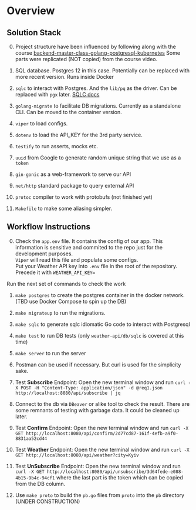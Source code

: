 # Overview

## Solution Stack

0. Project structure have been influenced by following along with the course [backend-master-class-golang-postgresql-kubernetes](https://www.udemy.com/course/backend-master-class-golang-postgresql-kubernetes) Some parts were replicated (NOT copied) from the course video.

1. SQL database. Postgres 12 in this case. Potentially can be replaced with more recent version. Runs inside Docker
2. `sqlc` to interact with Postgres. And the `lib/pq` as the driver. Can be replaced with `pgx` later. [SQLC docs](https://docs.sqlc.dev/en/stable/guides/using-go-and-pgx.html)
3. `golang-migrate` to facilitate DB migrations. Currently as a standalone CLI. Can be moved to the container version.
4. `viper` to load configs.
5. `dotenv` to load the API_KEY for the 3rd party service.
6. `testify` to run asserts, mocks etc.
7. `uuid` from Google to generate random unique string that we use as a `token`
8. `gin-gonic` as a web-framework to serve our API
9. `net/http` standard package to query external API
10. `protoc` compiler to work with protobufs (not finished yet)
11. `Makefile` to make some aliasing simpler.

## Workflow Instructions

0. Check the `app.env` file. It contains the config of our app.
    This information is sensitive and commited to the repo just for the development purposes.  
    `Viper` will read this file and populate some configs.  
    Put your Weather API key into `.env` file in the root of the repository. Precede it with `WEATHER_API_KEY=`

Run the next set of commands to check the work
1. `make postgres` to create the postgres container in the docker network. (TBD use Docker Compose to spin up the DB)
2. `make migrateup` to run the migrations.
3. `make sqlc` to generate sqlc idiomatic Go code to interact with Postgresql
4. `make test` to run DB tests (only `weather-api/db/sqlc` is covered at this time)
5. `make server` to run the server
6. Postman can be used if necessary. But curl is used for the simplicity sake.
7. Test **Subscribe** Endpoint: Open the new terminal window and run `curl -X POST -H "Content-Type: application/json" -d @req1.json http://localhost:8080/api/subscribe | jq`
8. Connect to the db via `DBeaver` or alike tool to check the result. There are some remnants of testing with garbage data. It could be cleaned up later.
9. Test **Confirm** Endpoint: Open the new terminal window and run `curl -X GET http://localhost:8080/api/confirm/2d77cd87-161f-4efb-a9f0-8831aa52cd44` 
10. Test **Weather** Endpoint: Open the new terminal window and run `curl -X GET http://localhost:8080/api/weather?city=Kyiv`
11. Test **UnSubscribe** Endpoint: Open the new terminal window and run `curl -X GET http://localhost:8080/api/unsubscribe/3d64fede-e088-4b15-9b4c-94cf1` where the last part is the token which can be copied from the DB column.

100. Use `make proto` to build the `pb.go` files from `proto` into the `pb` directory (UNDER CONSTRUCTION)

